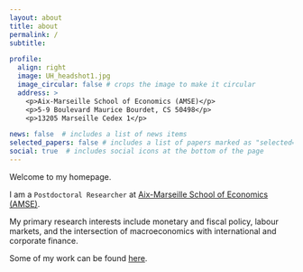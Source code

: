 ```yaml
---
layout: about
title: about
permalink: /
subtitle:

profile:
  align: right
  image: UH_headshot1.jpg
  image_circular: false # crops the image to make it circular
  address: >
    <p>Aix-Marseille School of Economics (AMSE)</p>
    <p>5-9 Boulevard Maurice Bourdet, CS 50498</p>
    <p>13205 Marseille Cedex 1</p>

news: false  # includes a list of news items
selected_papers: false # includes a list of papers marked as "selected={true}"
social: true  # includes social icons at the bottom of the page
---
```


Welcome to my homepage.  

I am a `Postdoctoral Researcher` at [Aix-Marseille School of Economics (AMSE)](https://www.amse-aixmarseille.fr/en). 

My primary research interests include monetary and fiscal policy, labour markets, and the intersection of macroeconomics with international and corporate finance.

Some of my work can be found [here](/publications/).

